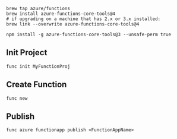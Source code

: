 ```
brew tap azure/functions
brew install azure-functions-core-tools@4
# if upgrading on a machine that has 2.x or 3.x installed:
brew link --overwrite azure-functions-core-tools@4
```

```
npm install -g azure-functions-core-tools@3 --unsafe-perm true
```

## Init Project
``` func init MyFunctionProj ```

## Create Function
``` func new ```


## Publish 
``` func azure functionapp publish <FunctionAppName> ```